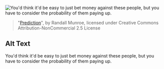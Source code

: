 ![You'd think it'd be easy to just bet money against these people, but you have to consider the probability of them paying up.](https://imgs.xkcd.com/comics/prediction.png)
> "[Prediction](https://xkcd.com/2370/)", by Randall Munroe, licensed under Creative Commons Attribution-NonCommercial 2.5 License

## Alt Text
You'd think it'd be easy to just bet money against these people, but you have to consider the probability of them paying up.
